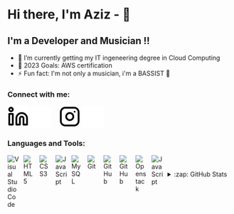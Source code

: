 # Hi there, I'm Aziz - 👋 



## I'm a Developer and Musician !!

- 🌱 I’m currently getting my IT ingeneering degree in Cloud Computing
- 🥅 2023 Goals: AWS certification
- ⚡ Fun fact: I'm not only a musician, i'm a BASSIST 🎸

### Connect with me:

[![website](./linkedin-light.svg)](https://linkedin.com/in/aziz-lajili-201b46231//#gh-light-mode-only)
[![website](./linkedin-dark.svg)](https://linkedin.com/in/aziz-lajili-201b46231/#gh-dark-mode-only)
&nbsp;&nbsp;
[![website](./instagram-light.svg)](https://instagram.com/azizlajili/?hl=fr/#gh-light-mode-only)
[![website](./instagram-dark.svg)](https://instagram.com/azizlajili/?hl=fr/gh-dark-mode-only)

### Languages and Tools:

<img align="left" alt="Visual Studio Code" width="26px" src="https://cdn.jsdelivr.net/gh/devicons/devicon/icons/vscode/vscode-original.svg" style="padding-right:10px;"/>
<img align="left" alt="HTML5" width="26px" src="https://cdn.jsdelivr.net/gh/devicons/devicon/icons/html5/html5-original.svg" style="padding-right:10px;" />
<img align="left" alt="CSS3" width="26px" src="https://cdn.jsdelivr.net/gh/devicons/devicon/icons/css3/css3-original.svg" style="padding-right:10px;" />
<img align="left" alt="JavaScript" width="26px" src="https://cdn.jsdelivr.net/gh/devicons/devicon/icons/javascript/javascript-original.svg" style="padding-right:10px;" />
<img align="left" alt="MySQL" width="26px" src="https://cdn.jsdelivr.net/gh/devicons/devicon/icons/mysql/mysql-original.svg" style="padding-right:10px;" />
<img align="left" alt="Git" width="26px" src="https://cdn.jsdelivr.net/gh/devicons/devicon/icons/git/git-original.svg" style="padding-right:10px;" />
<img align="left" alt="GitHub" width="26px" src="https://user-images.githubusercontent.com/3369400/139447912-e0f43f33-6d9f-45f8-be46-2df5bbc91289.png" style="padding-right:10px;" />
<img align="left" alt="GitHub" width="26px" src="https://user-images.githubusercontent.com/3369400/139448065-39a229ba-4b06-434b-bc67-616e2ed80c8f.png" style="padding-right:10px;" />
<img align="left" alt="Openstack" width="26px" src="(https://object-storage-ca-ymq-1.vexxhost.net/swift/v1/6e4619c416ff4bd19e1c087f27a43eea/www-images-prod/openstack-logo/OpenStack-Logo-Mark.png" style="padding-right:10px;" />
<img align="left" alt="JavaScript" width="26px" src="https://www.docker.com/wp-content/uploads/2022/03/Moby-logo.png" style="padding-right:10px;" />
<br />
<br />

<details>
  <summary>:zap: GitHub Stats</summary>

  <img align="left" alt="Aziz's GitHub Stats" src="https://github-readme-stats.vercel.app/api?username=AzizLajili&show_icons=true&hide_border=false&title_color=ff652f&icon_color=FFE400&bg_color=09131B&text_color=ffffff&border_color=0c1a25" />

</details>


